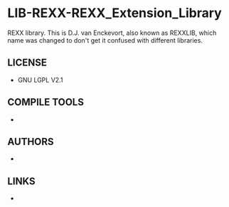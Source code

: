 # LIB-REXX-REXX_Extension_Library
REXX library. This is D.J. van Enckevort, also known as REXXLIB, which name was changed to don't get it confused with different libraries.

## LICENSE
* GNU LGPL V2.1

## COMPILE TOOLS
* 
 
## AUTHORS
* 

## LINKS
* 
